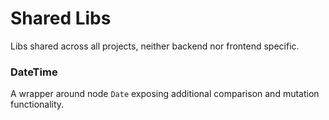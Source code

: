 # Shared Libs

Libs shared across all projects, neither backend nor frontend specific.

### DateTime

A wrapper around node `Date` exposing additional comparison and mutation functionality.
